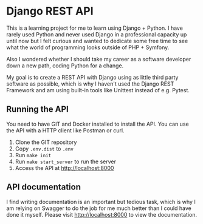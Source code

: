 # Django REST API

This is a learning project for me to learn using Django + Python. I have rarely used Python and never used Django in a professional capacity up until now but I felt curious and wanted to dedicate some free time to see what the world of programming looks outside of PHP + Symfony.

Also I wondered whether I should take my career as a software developer down a new path, coding Python for a change.

My goal is to create a REST API with Django using as little third party software as possible, which is why I haven't used the Django REST Framework and am using built-in tools like Unittest instead of e.g. Pytest.

## Running the API

You need to have GIT and Docker installed to install the API. You can use the API with a HTTP client like Postman or curl.

1. Clone the GIT repository
2. Copy `.env.dist` to `.env` 
3. Run `make init`
4. Run `make start_server` to run the server
5. Access the API at [http://localhost:8000](http://localhost:8000)

## API documentation

I find writing documentation is an important but tedious task, which is why I am relying on Swagger to do the job for me much better than I could have done it myself. Please visit [http://localhost:8000](http://localhost:8000) to view the documentation.